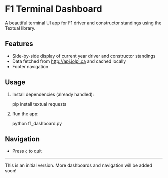 # F1 Terminal Dashboard

A beautiful terminal UI app for F1 driver and constructor standings using the Textual library.

## Features
- Side-by-side display of current year driver and constructor standings
- Data fetched from http://api.jolpi.ca and cached locally
- Footer navigation

## Usage

1. Install dependencies (already handled):
   
   pip install textual requests

2. Run the app:
   
   python f1_dashboard.py

## Navigation
- Press `q` to quit

---

This is an initial version. More dashboards and navigation will be added soon!
